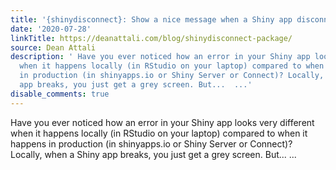 ```yaml
---
title: '{shinydisconnect}: Show a nice message when a Shiny app disconnects or errors'
date: '2020-07-28'
linkTitle: https://deanattali.com/blog/shinydisconnect-package/
source: Dean Attali
description: ' Have you ever noticed how an error in your Shiny app looks very different
  when it happens locally (in RStudio on your laptop) compared to when it happens
  in production (in shinyapps.io or Shiny Server or Connect)? Locally, when a Shiny
  app breaks, you just get a grey screen. But...  ...'
disable_comments: true
---
```

 Have you ever noticed how an error in your Shiny app looks very different when it happens locally (in RStudio on your laptop) compared to when it happens in production (in shinyapps.io or Shiny Server or Connect)? Locally, when a Shiny app breaks, you just get a grey screen. But...  ...